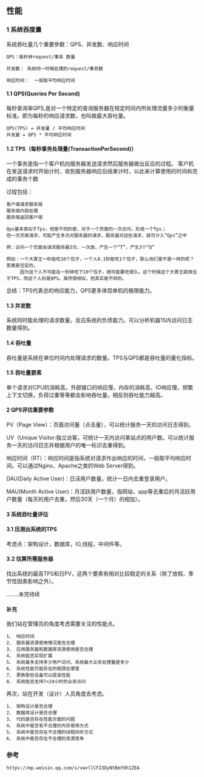 ##  性能

### 1 系统吞度量

系统吞吐量几个重要參数：QPS、并发数、响应时间

    QPS：每秒钟request/事务 数量
    
    并发数： 系统同一时候处理的request/事务数
    
    响应时间：  一般取平均响应时间


#### 1.1 QPS(Queries Per Second)

每秒查询率QPS,是对一个特定的查询服务器在规定时间内所处理流量多少的衡量标准。即为每秒的响应请求数，也叫做最大吞吐量。

    QPS(TPS) = 并发量 / 平均响应时间
    并发量 = QPS * 平均响应时间

#### 1.2 TPS（每秒事务处理量(TransactionPerSecond)）

一个事务是指一个客户机向服务器发送请求然后服务器做出反应的过程。
客户机在发送请求时开始计时，收到服务器响应后结束计时，以此来计算使用的时间和完成的事务个数

过程包括：
  
    客户端请求服务端
    服务端内部处理
    服务端返回客户端

    Qps基本类似于Tps，但是不同的是，对于一个页面的一次访问，形成一个Tps；
    但一次页面请求，可能产生多次对服务器的请求，服务器对这些请求，就可计入“Qps”之中
    
    例：访问一个页面会请求服务器3次，一次放，产生一个“T”，产生3个“Q”

    例如：一个大胃王一秒能吃10个包子，一个人0.1秒能吃1个包子，那么他们是不是一样的呢？答案是否定的，
         因为这个人不可能在一秒钟吃下10个包子，她可能要吃很久。这个时候这个大胃王就相当于TPS，而这个人则是QPS。虽然很相似，但其实是不同的。


总结：TPS代表总的响应能力，QPS更多体现单机的极限能力。

#### 1.3 并发数

系统同时能处理的请求数量，反应系统的负债能力。可以分析机器1S内访问日志数量得到。



#### 1.4 吞吐量

吞吐量是系统在单位时间内处理请求的数量。TPS与QPS都是吞吐量的量化指标。



#### 1.5 吞吐量要素


单个请求对CPU的消耗高，外部接口的响应慢，内存的消耗高，IO响应慢，频繁上下文切换，负荷过重等等都会影响吞吐量。相反则吞吐能力越高。


#### 2 QPS评估重要参数


PV（Page View）：页面访问量（点击量），可以统计服务一天的访问日志得到。

UV（Unique Visitor:独立访客，可统计一天内访问某站点的用户数。可以统计服务一天的访问日志并根据用户的唯一标识去重得到。

响应时间（RT）：响应时间是指系统对请求作出响应的时间，一般取平均响应时间。可以通过Nginx、Apache之类的Web Server得到。

DAU(Daily Active User)：日活用户数量。统计一日内去重登录用户。

MAU(Month Active User)：月活跃用户数量，指网站、app等去重后的月活跃用户数量（每天的用户去重，然后30天（一个月）的相加）。


#### 3 系统吞吐量评估

#### 3.1 压测出系统的TPS

考虑点：架构设计，数据库，IO,线程，中间件等。


#### 3.2 估算所需服务器

找出系统的最高TPS和日PV，这两个要素有相对比较稳定的关系（除了放假、季节性因素影响之外）。


........未完待续


#### 补充

我们站在管理员的角度考虑需要关注的性能点。

    1、 响应时间
    2、 服务器资源使用情况是否合理
    3、 应用服务器和数据库资源使用是否合理
    4、 系统能否实现扩展
    5、 系统最多支持多少用户访问、系统最大业务处理量是多少
    6、 系统性能可能存在的瓶颈在哪里
    7、 更换那些设备可以提高性能
    8、 系统能否支持7×24小时的业务访问

再次，站在开发（设计）人员角度去考虑。

    1、 架构设计是否合理
    2、 数据库设计是否合理
    3、 代码是否存在性能方面的问题
    4、 系统中是否有不合理的内存使用方式
    5、 系统中是否存在不合理的线程同步方式
    6、 系统中是否存在不合理的资源竞争



### 参考

    https://mp.weixin.qq.com/s/vwvllCFZ3DyNtBmY9h1ZEA

